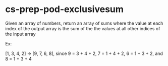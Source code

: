 # cs-prep-pod-exclusivesum

Given an array of numbers, return an array of sums where the value at each index of the output array is the sum of the the values at all other indices of the input array

Ex:

[1, 3, 4, 2] -> [9, 7, 6, 8], since 9 = 3 + 4 + 2, 7 = 1 + 4 + 2, 6 = 1 + 3 + 2, and 8 = 1 + 3 + 4
